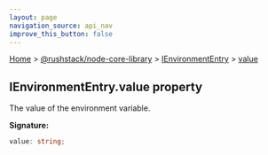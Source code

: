 ```yaml
---
layout: page
navigation_source: api_nav
improve_this_button: false
---
```



[Home](./index.md) &gt; [@rushstack/node-core-library](./node-core-library.md) &gt; [IEnvironmentEntry](./node-core-library.ienvironmententry.md) &gt; [value](./node-core-library.ienvironmententry.value.md)

## IEnvironmentEntry.value property

The value of the environment variable.

<b>Signature:</b>

```typescript
value: string;
```
